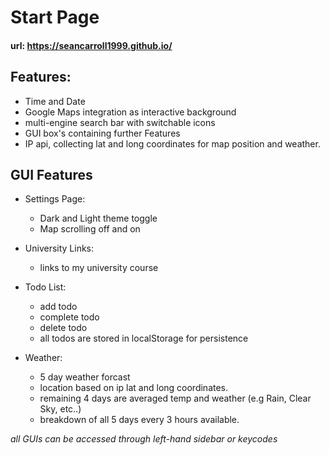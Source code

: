 # Start Page

#### url: https://seancarroll1999.github.io/

## Features:

* Time and Date
* Google Maps integration as interactive background
* multi-engine search bar with switchable icons
* GUI box's containing further Features
* IP api, collecting lat and long coordinates for map position and weather.

## GUI Features

* Settings Page:
  - Dark and Light theme toggle
  - Map scrolling off and on

* University Links:
  - links to my university course

* Todo List:
    - add todo
    - complete todo
    - delete todo
    - all todos are stored in localStorage for persistence

* Weather:
    - 5 day weather forcast 
    - location based on ip lat and long coordinates.
    - remaining 4 days are averaged temp and weather (e.g Rain, Clear Sky, etc..)
    - breakdown of all 5 days every 3 hours available.

 *all GUIs can be accessed through left-hand sidebar or keycodes* 

